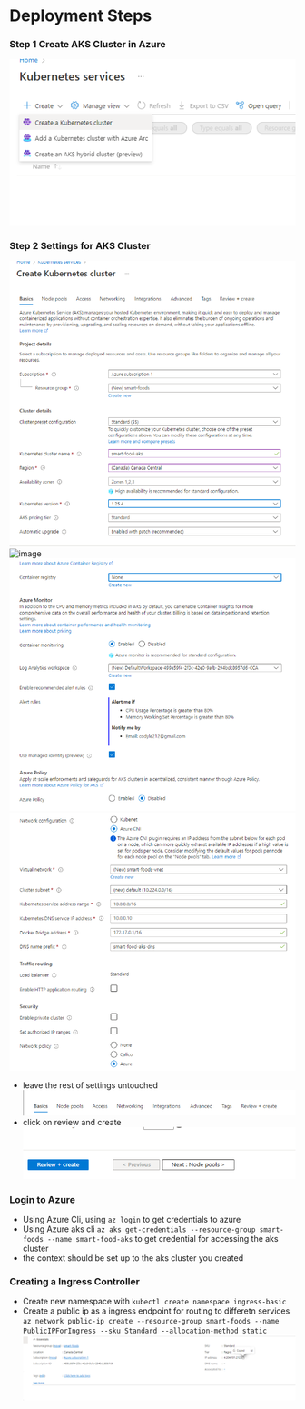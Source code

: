 # Deployment Steps
### Step 1 Create AKS Cluster in Azure
![image](images/createakscluster.png)
### Step 2 Settings for AKS Cluster
![image](images/settings-basic-1.png)
![image](images/settings-basic-2.png)
![image](images/settings-integration.png)
![image](images/settings-networking.png)
- leave the rest of settings untouched
![image](images/settings-option.png)
- click on review and create 
![image](images/create-cluster.png)

### Login to Azure
- Using Azure Cli, using `az login` to get credentials to azure
- Using Azure aks cli `az aks get-credentials --resource-group smart-foods --name smart-food-aks` to get credential for accessing the aks cluster
- the context should be set up to the aks cluster you created
### Creating a Ingress Controller
- Create new namespace with `kubectl create namespace ingress-basic`
- Create a public ip as a ingress endpoint for routing to differetn services `az network public-ip create --resource-group smart-foods --name PublicIPForIngress --sku Standard --allocation-method static`
![image](images/static-ip.png)
